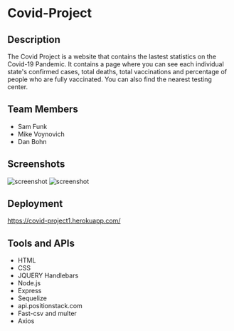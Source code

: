 # Covid-Project


## Description
The Covid Project is a website that contains the lastest statistics on the Covid-19 Pandemic. It contains a page where you can see each individual state's confirmed cases, total deaths, total vaccinations and percentage of people who are fully vaccinated. You can also find the nearest testing center. 

## Team Members
- Sam Funk
- Mike Voynovich
- Dan Bohn

## Screenshots

![screenshot](/Screenshot(27).png)
![screenshot](/Screenshot(28).png)



## Deployment
https://covid-project1.herokuapp.com/

## Tools and APIs 
- HTML
- CSS
- JQUERY Handlebars
- Node.js
- Express
- Sequelize
- api.positionstack.com
- Fast-csv and multer
- Axios

